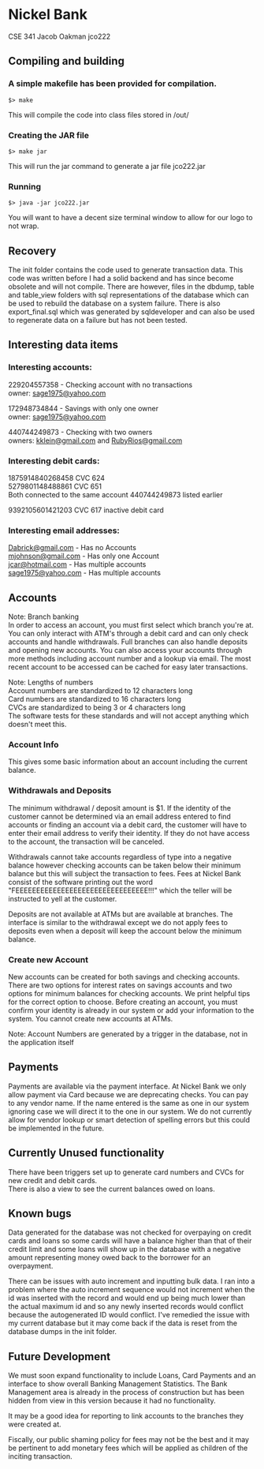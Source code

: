 # Nickel Bank
CSE 341
Jacob Oakman
jco222

## Compiling and building
### A simple makefile has been provided for compilation.
```
$> make
```
This will compile the code into class files stored in /out/

### Creating the JAR file
```
$> make jar
```
This will run the jar command to generate a jar file jco222.jar

### Running
```
$> java -jar jco222.jar
```
You will want to have a decent size terminal window to allow for our logo to not wrap.

## Recovery

The init folder contains the code used to generate transaction data. This code was written before I had a solid backend
and has since become obsolete and will not compile. There are however, files in the dbdump, table and table_view
folders with sql representations of the database which can be used to rebuild the database on a system failure. There
is also export_final.sql which was generated by sqldeveloper and can also be used to regenerate data on a failure
but has not been tested.

## Interesting data items
### Interesting accounts:  

229204557358 - Checking account with no transactions  
owner: sage1975@yahoo.com  

172948734844 - Savings with only one owner  
owner: sage1975@yahoo.com  

440744249873 - Checking with two owners  
owners: kklein@gmail.com and RubyRios@gmail.com  

### Interesting debit cards:  

1875914840268458 CVC 624  
5279801148488861 CVC 651  
Both connected to the same account 440744249873 listed earlier  

9392105601421203 CVC 617 inactive debit card  

### Interesting email addresses:  

Dabrick@gmail.com - Has no Accounts  
mjohnson@gmail.com - Has only one Account  
jcar@hotmail.com - Has multiple accounts  
sage1975@yahoo.com - Has multiple accounts  

## Accounts

Note: Branch banking  
In order to access an account, you must first select which branch you're at.
You can only interact with ATM's through a debit card and can only check accounts and handle withdrawals.
Full branches can also handle deposits and opening new accounts. You can also access your accounts through
more methods including account number and a lookup via email. The most recent account to be accessed can
be cached for easy later transactions.  

Note: Lengths of numbers  
Account numbers are standardized to 12 characters long  
Card numbers are standardized to 16 characters long  
CVCs are standardized to being 3 or 4 characters long  
The software tests for these standards and will not accept anything which doesn't meet this.  

### Account Info

This gives some basic information about an account including the current balance.  

### Withdrawals and Deposits

The minimum withdrawal / deposit amount is $1. If the identity of the customer cannot be determined via an email
address entered to find accounts or finding an account via a debit card, the customer will have to enter their
email address to verify their identity. If they do not have access to the account, the transaction will be canceled.  

Withdrawals cannot take accounts regardless of type into a negative balance however checking accounts can be taken
below their minimum balance but this will subject the transaction to fees. Fees at Nickel Bank consist of the software
printing out the word "FEEEEEEEEEEEEEEEEEEEEEEEEEEEEEEEE!!!" which the teller will be instructed to yell at the
customer.  

Deposits are not available at ATMs but are available at branches. The interface is similar to the withdrawal except
we do not apply fees to deposits even when a deposit will keep the account below the minimum balance.  

### Create new Account

New accounts can be created for both savings and checking accounts. There are two options for interest rates on savings
accounts and two options for minimum balances for checking accounts. We print helpful tips for the correct option to
choose. Before creating an account, you must confirm your identity is already in our system or add your information to
the system. You cannot create new accounts at ATMs.  

Note: Account Numbers are generated by a trigger in the database, not in the application itself  

## Payments

Payments are available via the payment interface. At Nickel Bank we only allow payment via Card because we are
deprecating checks. You can pay to any vendor name. If the name entered is the same as one in our system ignoring case
we will direct it to the one in our system. We do not currently allow for vendor lookup or smart detection of spelling
errors but this could be implemented in the future.

## Currently Unused functionality

There have been triggers set up to generate card numbers and CVCs for new credit and debit cards.  
There is also a view to see the current balances owed on loans.  

## Known bugs

Data generated for the database was not checked for overpaying on credit cards and loans so some cards will have a
balance higher than that of their credit limit and some loans will show up in the database with a negative amount
representing money owed back to the borrower for an overpayment.  

There can be issues with auto increment and inputting bulk data. I ran into a problem where the auto increment sequence
would not increment when the id was inserted with the record and would end up being much lower than the actual maximum
id and so any newly inserted records would conflict because the autogenerated ID would conflict. I've remedied the
issue with my current database but it may come back if the data is reset from the database dumps in the init folder.

## Future Development

We must soon expand functionality to include Loans, Card Payments and an interface to show overall Banking Management
Statistics. The Bank Management area is already in the process of construction but has been hidden from view in this
version because it had no functionality.  

It may be a good idea for reporting to link accounts to the branches they were created at.  

Fiscally, our public shaming policy for fees may not be the best and it may be pertinent to add monetary fees which
will be applied as children of the inciting transaction.  
